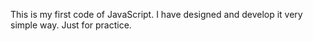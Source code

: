 This is my first code of JavaScript. I have designed and develop it very simple way. Just for practice.
